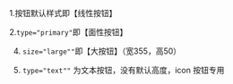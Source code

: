 1.按钮默认样式即【线性按钮】

2.`type="primary"`即【面性按钮】

4. `size="large""`即【大按钮】（宽355，高50）

5. `type="text""` 为文本按钮，没有默认高度，icon 按钮专用